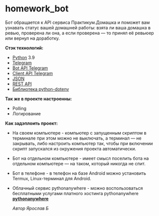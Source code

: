 # homework_bot

Бот обращается к API сервиса Практикум.Домашка и поможет вам узнавать статус вашей домашней работы: взята ли ваша домашка в ревью, проверена ли она, а если проверена — то принял её ревьюер или вернул на доработку.


**Стэк технологий:**
+ [Python](https://www.python.org/) 3.9
+ [Telegram](https://web.telegram.org/)
+ [Bot API Telegram](https://core.telegram.org/bots/api)
+ [Client API Telegram](https://core.telegram.org/)
+ [JSON](https://www.json.org/json-en.htm)
+ [REST API](https://docs.github.com/en/rest?apiVersion=2022-11-28)
+ [Библиотека python-dotenv](https://pypi.org/project/python-dotenv/)


**Так же в проекте настроенны:**
+ Polling
+ Логирование


**Как задэплоить проект:**
+ На своем компьютере - компьютер с запущенным скриптом в терминале при этом можно не выключать, а терминал — не закрывать, либо настроить компьютер так, чтобы при включении скрипт запускался из окружения проекта автоматически.
+ Бот на отдельном компьютере - имеет смысл поселить бота на отдельном компьютере — на таком, который никогда не спит.
+ Бот в телефоне - в телефон на базе Android можно установить Termux, Linux-терминал для Android.
+ Облачный сервис pythonanywhere - можно воспользоваться бесплатными услугами платного хостинга pythonanywhere [**pythonanywhere**](https://www.pythonanywhere.com/)




  _Автор Ярослав Б_
